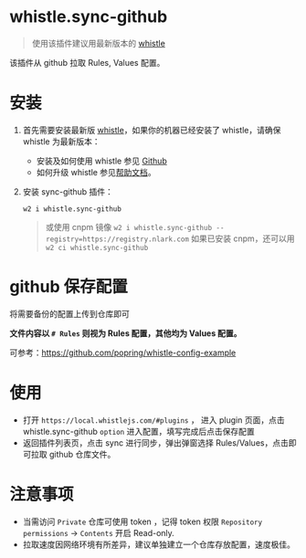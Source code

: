 # whistle.sync-github
> 使用该插件建议用最新版本的 [whistle](https://wproxy.org/whistle/update.html)

该插件从 github 拉取 Rules, Values 配置。

# 安装

1. 首先需要安装最新版 [whistle](https://github.com/avwo/whistle)，如果你的机器已经安装了 whistle，请确保 whistle 为最新版本：

   - 安装及如何使用 whistle 参见 [Github](https://github.com/avwo/whistle)
   - 如何升级 whistle 参见[帮助文档](http://wproxy.org/whistle/update.html)。

2. 安装 sync-github 插件：

    ```
    w2 i whistle.sync-github
    ```
    > 或使用 cnpm 镜像 `w2 i whistle.sync-github --registry=https://registry.nlark.com`
    > 如果已安装 cnpm，还可以用 `w2 ci whistle.sync-github`

# github 保存配置

将需要备份的配置上传到仓库即可

**文件内容以 `# Rules` 则视为 Rules 配置，其他均为 Values 配置。**

可参考：https://github.com/popring/whistle-config-example

# 使用

- 打开 `https://local.whistlejs.com/#plugins` ， 进入 plugin 页面，点击 whistle.sync-github `option` 进入配置，填写完成后点击保存配置
- 返回插件列表页，点击 sync 进行同步，弹出弹窗选择 Rules/Values，点击即可拉取 github 仓库文件。

# 注意事项

- 当需访问 `Private` 仓库可使用 token ，记得 token 权限 `Repository permissions` -> `Contents` 开启 Read-only.
- 拉取速度因网络环境有所差异，建议单独建立一个仓库存放配置，速度极佳。
